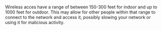 Wireless acces have a range of between 150-300 feet for indoor and up to 1000 feet for outdoor. This may allow for other people within that range to connect to the network and access it, possibly slowing your network or using it for malicious activity.